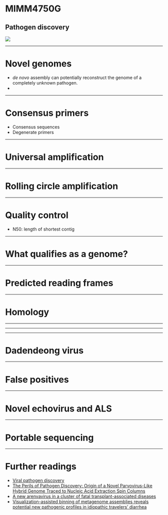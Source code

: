 # MIMM4750G
## Pathogen discovery
![](https://what-if.xkcd.com/imgs/a/80/virus_mountain.png)

---

# Novel genomes

* *de novo* assembly can potentially reconstruct the genome of a completely unknown pathogen.
*

---

# Consensus primers

* Consensus sequences
* Degenerate primers

---

# Universal amplification

---

# Rolling circle amplification



---

# Quality control

* N50: length of shortest contig


---

# What qualifies as a genome?

---

# Predicted reading frames

---

# Homology

---



---

---

# Dadendeong virus

---

# False positives

---

# Novel echovirus and ALS

---

# Portable sequencing



---

# Further readings

* [Viral pathogen discovery](https://www.sciencedirect.com/science/article/pii/S1369527413000684)
* [The Perils of Pathogen Discovery: Origin of a Novel Parvovirus-Like Hybrid Genome Traced to Nucleic Acid Extraction Spin Columns](https://jvi.asm.org/content/87/22/11966.short)
* [A new arenvavirus in a cluster of fatal transplant-associated diseases](https://www.nejm.org/doi/full/10.1056/NEJMoa073785)
* [Visualization-assisted binning of metagenome assemblies reveals potential new pathogenic profiles in idiopathic travelers’ diarrhea](https://microbiomejournal.biomedcentral.com/articles/10.1186/s40168-018-0579-0)
